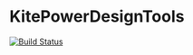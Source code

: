 # KitePowerDesignTools

[![Build Status](https://github.com/ufechner7/KitePowerDesignTools.jl/actions/workflows/CI.yml/badge.svg?branch=main)](https://github.com/ufechner7/KitePowerDesignTools.jl/actions/workflows/CI.yml?query=branch%3Amain)
